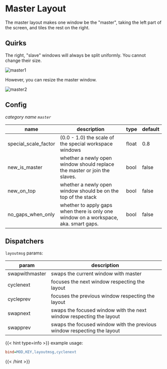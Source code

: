 # Master Layout

The master layout makes one window be the "master", taking the left part of the
screen, and tiles the rest on the right.

## Quirks

The right, "slave" windows will always be split uniformly. You cannot change
their size.

![master1](https://user-images.githubusercontent.com/43317083/179357849-321f042c-f536-44b3-9e6f-371df5321836.gif)

However, you can resize the master window.

![master2](https://user-images.githubusercontent.com/43317083/179357863-928b0b5a-ff10-4edc-aa76-3ff88c59c980.gif)

## Config

_category name `master`_

| name                 | description                                                                          | type  | default |
| -------------------- | ------------------------------------------------------------------------------------ | ----- | ------- |
| special_scale_factor | (0.0 - 1.0) the scale of the special workspace windows                               | float | 0.8     |
| new_is_master        | whether a newly open window should replace the master or join the slaves.            | bool  | false   |
| new_on_top           | whether a newly open window should be on the top of the stack                        | bool  | false   |
| no_gaps_when_only    | whether to apply gaps when there is only one window on a workspace, aka. smart gaps. | bool  | false   |

## Dispatchers

`layoutmsg` params:

| param          | description                                                             |
| -------------- | ----------------------------------------------------------------------- |
| swapwithmaster | swaps the current window with master                                    |
| cyclenext      | focuses the next window respecting the layout                           |
| cycleprev      | focuses the previous window respecting the layout                       |
| swapnext       | swaps the focused window with the next window respecting the layout     |
| swapprev       | swaps the focused window with the previous window respecting the layout |

{{< hint type=info >}}
example usage:

```ini
bind=MOD,KEY,layoutmsg,cyclenext
```

{{< /hint >}}
